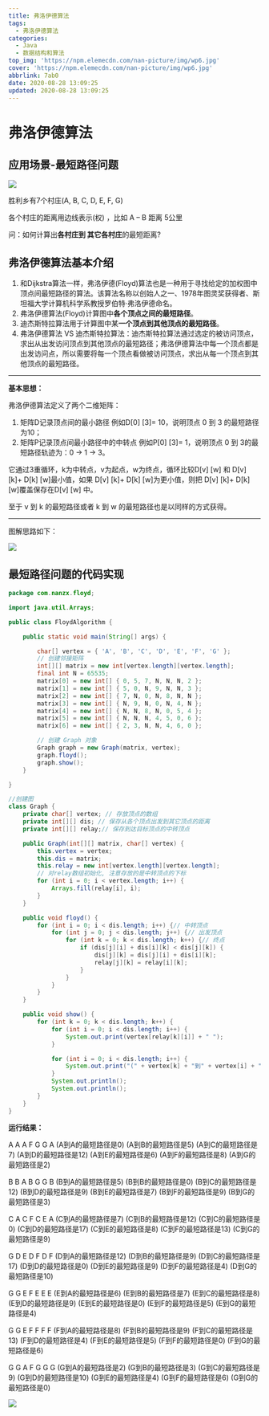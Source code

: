 ```yaml
---
title: 弗洛伊德算法
tags:
  - 弗洛伊德算法
categories:
  - Java
  - 数据结构和算法
top_img: 'https://npm.elemecdn.com/nan-picture/img/wp6.jpg'
cover: 'https://npm.elemecdn.com/nan-picture/img/wp6.jpg'
abbrlink: 7ab0
date: 2020-08-28 13:09:25
updated: 2020-08-28 13:09:25
---
```


# 弗洛伊德算法

## 应用场景-最短路径问题

![](https://npm.elemecdn.com/nan-picture/blog/20220706215704.png)

胜利乡有7个村庄(A, B, C, D, E, F, G)

各个村庄的距离用边线表示(权) ，比如 A – B 距离 5公里

问：如何计算出**各村庄到 其它各村庄**的最短距离? 



## 弗洛伊德算法基本介绍

1. 和Dijkstra算法一样，弗洛伊德(Floyd)算法也是一种用于寻找给定的加权图中顶点间最短路径的算法。该算法名称以创始人之一、1978年图灵奖获得者、斯坦福大学计算机科学系教授罗伯特·弗洛伊德命名。
2. 弗洛伊德算法(Floyd)计算图中**各个顶点之间的最短路径**。
3. 迪杰斯特拉算法用于计算图中某**一个顶点到其他顶点的最短路径**。
4. 弗洛伊德算法 VS 迪杰斯特拉算法：迪杰斯特拉算法通过选定的被访问顶点，求出从出发访问顶点到其他顶点的最短路径；弗洛伊德算法中每一个顶点都是出发访问点，所以需要将每一个顶点看做被访问顶点，求出从每一个顶点到其他顶点的最短路径。

---

**基本思想：**

弗洛伊德算法定义了两个二维矩阵：

1. 矩阵D记录顶点间的最小路径
   例如D[0] [3]= 10，说明顶点 0 到 3 的最短路径为10；
2. 矩阵P记录顶点间最小路径中的中转点
   例如P[0] [3]= 1，说明顶点 0 到 3的最短路径轨迹为：0 -> 1 -> 3。

它通过3重循环，k为中转点，v为起点，w为终点，循环比较D[v] [w] 和 D[v] [k]+ D[k] [w]最小值，如果 D[v] [k]+ D[k] [w]为更小值，则把 D[v] [k]+ D[k] [w]覆盖保存在D[v] [w] 中。

至于 v 到 k 的最短路径或者 k 到 w 的最短路径也是以同样的方式获得。

---

图解思路如下：

![](https://npm.elemecdn.com/nan-picture/blog/20220706214958.png)



## 最短路径问题的代码实现

```java
package com.nanzx.floyd;

import java.util.Arrays;

public class FloydAlgorithm {

	public static void main(String[] args) {

		char[] vertex = { 'A', 'B', 'C', 'D', 'E', 'F', 'G' };
		// 创建邻接矩阵
		int[][] matrix = new int[vertex.length][vertex.length];
		final int N = 65535;
		matrix[0] = new int[] { 0, 5, 7, N, N, N, 2 };
		matrix[1] = new int[] { 5, 0, N, 9, N, N, 3 };
		matrix[2] = new int[] { 7, N, 0, N, 8, N, N };
		matrix[3] = new int[] { N, 9, N, 0, N, 4, N };
		matrix[4] = new int[] { N, N, 8, N, 0, 5, 4 };
		matrix[5] = new int[] { N, N, N, 4, 5, 0, 6 };
		matrix[6] = new int[] { 2, 3, N, N, 4, 6, 0 };

		// 创建 Graph 对象
		Graph graph = new Graph(matrix, vertex);
		graph.floyd();
		graph.show();
	}

}

//创建图
class Graph {
	private char[] vertex; // 存放顶点的数组
	private int[][] dis; // 保存从各个顶点出发到其它顶点的距离
	private int[][] relay;// 保存到达目标顶点的中转顶点

	public Graph(int[][] matrix, char[] vertex) {
		this.vertex = vertex;
		this.dis = matrix;
		this.relay = new int[vertex.length][vertex.length];
		// 对relay数组初始化, 注意存放的是中转顶点的下标
		for (int i = 0; i < vertex.length; i++) {
			Arrays.fill(relay[i], i);
		}
	}

	public void floyd() {
		for (int i = 0; i < dis.length; i++) {// 中转顶点
			for (int j = 0; j < dis.length; j++) {// 出发顶点
				for (int k = 0; k < dis.length; k++) {// 终点
					if (dis[j][i] + dis[i][k] < dis[j][k]) {
						dis[j][k] = dis[j][i] + dis[i][k];
						relay[j][k] = relay[i][k];
					}
				}
			}
		}
	}

	public void show() {
		for (int k = 0; k < dis.length; k++) {
			for (int i = 0; i < dis.length; i++) {
				System.out.print(vertex[relay[k][i]] + " ");
			}

			for (int i = 0; i < dis.length; i++) {
				System.out.print("(" + vertex[k] + "到" + vertex[i] + "的最短路径是" + dis[k][i] + ") ");
			}
			System.out.println();
			System.out.println();
		}
	}
}
```

**运行结果：**

A A A F G G A (A到A的最短路径是0) (A到B的最短路径是5) (A到C的最短路径是7) (A到D的最短路径是12) (A到E的最短路径是6) (A到F的最短路径是8) (A到G的最短路径是2) 

B B A B G G B (B到A的最短路径是5) (B到B的最短路径是0) (B到C的最短路径是12) (B到D的最短路径是9) (B到E的最短路径是7) (B到F的最短路径是9) (B到G的最短路径是3) 

C A C F C E A (C到A的最短路径是7) (C到B的最短路径是12) (C到C的最短路径是0) (C到D的最短路径是17) (C到E的最短路径是8) (C到F的最短路径是13) (C到G的最短路径是9) 

G D E D F D F (D到A的最短路径是12) (D到B的最短路径是9) (D到C的最短路径是17) (D到D的最短路径是0) (D到E的最短路径是9) (D到F的最短路径是4) (D到G的最短路径是10) 

G G E F E E E (E到A的最短路径是6) (E到B的最短路径是7) (E到C的最短路径是8) (E到D的最短路径是9) (E到E的最短路径是0) (E到F的最短路径是5) (E到G的最短路径是4) 

G G E F F F F (F到A的最短路径是8) (F到B的最短路径是9) (F到C的最短路径是13) (F到D的最短路径是4) (F到E的最短路径是5) (F到F的最短路径是0) (F到G的最短路径是6) 

G G A F G G G (G到A的最短路径是2) (G到B的最短路径是3) (G到C的最短路径是9) (G到D的最短路径是10) (G到E的最短路径是4) (G到F的最短路径是6) (G到G的最短路径是0) 

![](https://npm.elemecdn.com/nan-picture/blog/20220706215704.png)